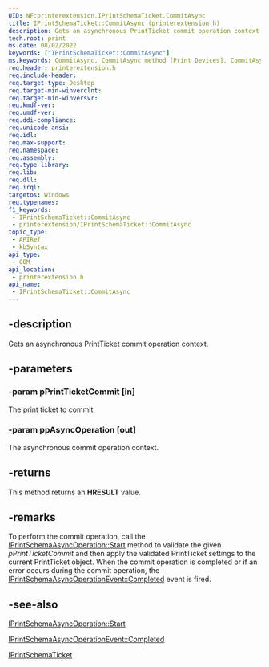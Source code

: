 ```yaml
---
UID: NF:printerextension.IPrintSchemaTicket.CommitAsync
title: IPrintSchemaTicket::CommitAsync (printerextension.h)
description: Gets an asynchronous PrintTicket commit operation context.
tech.root: print
ms.date: 08/02/2022
keywords: ["IPrintSchemaTicket::CommitAsync"]
ms.keywords: CommitAsync, CommitAsync method [Print Devices], CommitAsync method [Print Devices],IPrintSchemaTicket interface, IPrintSchemaTicket, IPrintSchemaTicket interface [Print Devices],CommitAsync method, IPrintSchemaTicket.CommitAsync, IPrintSchemaTicket::CommitAsync, print.iprintschematicket_commitasync, printerextension/IPrintSchemaTicket::CommitAsync
req.header: printerextension.h
req.include-header: 
req.target-type: Desktop
req.target-min-winverclnt: 
req.target-min-winversvr: 
req.kmdf-ver: 
req.umdf-ver: 
req.ddi-compliance: 
req.unicode-ansi: 
req.idl: 
req.max-support: 
req.namespace: 
req.assembly: 
req.type-library: 
req.lib: 
req.dll: 
req.irql: 
targetos: Windows
req.typenames: 
f1_keywords:
 - IPrintSchemaTicket::CommitAsync
 - printerextension/IPrintSchemaTicket::CommitAsync
topic_type:
 - APIRef
 - kbSyntax
api_type:
 - COM
api_location:
 - printerextension.h
api_name:
 - IPrintSchemaTicket::CommitAsync
---
```


## -description

Gets an  asynchronous PrintTicket commit operation context.

## -parameters

### -param pPrintTicketCommit [in]

The print ticket to commit.

### -param ppAsyncOperation [out]

The asynchronous commit operation context.

## -returns

This method returns an **HRESULT** value.

## -remarks

To perform the commit operation, call the [IPrintSchemaAsyncOperation::Start](/windows-hardware/drivers/ddi/printerextension/nf-printerextension-iprintschemaasyncoperation-start) method to validate the given *pPrintTicketCommit* and then apply the validated PrintTicket settings to the current PrintTicket object. When the commit operation is completed or if an error occurs during the commit operation, the [IPrintSchemaAsyncOperationEvent::Completed](/windows-hardware/drivers/ddi/printerextension/nf-printerextension-iprintschemaasyncoperationevent-completed) event is fired.

## -see-also

[IPrintSchemaAsyncOperation::Start](/windows-hardware/drivers/ddi/printerextension/nf-printerextension-iprintschemaasyncoperation-start)

[IPrintSchemaAsyncOperationEvent::Completed](/windows-hardware/drivers/ddi/printerextension/nf-printerextension-iprintschemaasyncoperationevent-completed)

[IPrintSchemaTicket](/windows-hardware/drivers/ddi/printerextension/nn-printerextension-iprintschematicket)
